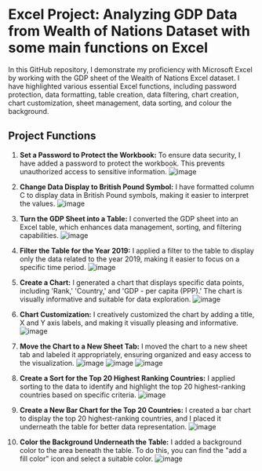 # Excel Project: Analyzing GDP Data from Wealth of Nations Dataset with some main functions on Excel

In this GitHub repository, I demonstrate my proficiency with Microsoft Excel by working with the GDP sheet of the Wealth of Nations Excel dataset. I have highlighted various essential Excel functions, including password protection, data formatting, table creation, data filtering, chart creation, chart customization, sheet management, data sorting, and colour the background.

## Project Functions

1. **Set a Password to Protect the Workbook:** To ensure data security, I have added a password to protect the workbook. This prevents unauthorized access to sensitive information.
![image](https://github.com/ChenJustIT/Excel/assets/150026038/d5cdec39-7e2d-4707-8d85-94f9719c1999)

2. **Change Data Display to British Pound Symbol:** I have formatted column C to display data in British Pound symbols, making it easier to interpret the values.
![image](https://github.com/ChenJustIT/Excel/assets/150026038/3221e83e-eb51-4f5e-be8e-ca6c23533b26)

3. **Turn the GDP Sheet into a Table:** I converted the GDP sheet into an Excel table, which enhances data management, sorting, and filtering capabilities.
![image](https://github.com/ChenJustIT/Excel/assets/150026038/4997fd61-5133-4163-9dc4-7f450a684078)

4. **Filter the Table for the Year 2019:** I applied a filter to the table to display only the data related to the year 2019, making it easier to focus on a specific time period.
![image](https://github.com/ChenJustIT/Excel/assets/150026038/d5ffd649-bdb5-4c21-9a96-09b9d25e1cc3)

5. **Create a Chart:** I generated a chart that displays specific data points, including 'Rank,' 'Country,' and 'GDP - per capita (PPP).' The chart is visually informative and suitable for data exploration.
![image](https://github.com/ChenJustIT/Excel/assets/150026038/a364b271-6fe2-48bb-9858-d93ed9d46c34)

6. **Chart Customization:** I creatively customized the chart by adding a title, X and Y axis labels, and making it visually pleasing and informative.
![image](https://github.com/ChenJustIT/Excel/assets/150026038/c00443a5-a5c5-4e3a-ba0b-cd7a515ffcde)

7. **Move the Chart to a New Sheet Tab:** I moved the chart to a new sheet tab and labeled it appropriately, ensuring organized and easy access to the visualization.
![image](https://github.com/ChenJustIT/Excel/assets/150026038/1f4df45b-9cca-4dc3-9c9e-8f8ac52a3453)
![image](https://github.com/ChenJustIT/Excel/assets/150026038/8185712a-c4a8-43e1-9dc5-057086c8a674)
![image](https://github.com/ChenJustIT/Excel/assets/150026038/5d10dbff-cca3-46d2-8b05-c6cb9e23e960)

8. **Create a Sort for the Top 20 Highest Ranking Countries:** I applied sorting to the data to identify and highlight the top 20 highest-ranking countries based on specific criteria.
![image](https://github.com/ChenJustIT/Excel/assets/150026038/63ed8871-1143-4f6e-93e0-612ceaee9d25)

9. **Create a New Bar Chart for the Top 20 Countries:** I created a bar chart to display the top 20 highest-ranking countries, and I placed it underneath the table for better data representation.
![image](https://github.com/ChenJustIT/Excel/assets/150026038/0ea7161f-4657-4570-b6ea-da67aa6c608f)

10. **Color the Background Underneath the Table:** I added a background color to the area beneath the table. To do this, you can find the "add a fill color" icon and select a suitable color.
![image](https://github.com/ChenJustIT/Excel/assets/150026038/e7e6d261-2543-4c8c-9635-e0124c36e9cb)


